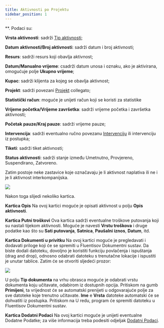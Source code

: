```yaml
---
title: Aktivnosti po Projektu
sidebar_position: 1
---
```


**. Podaci su:

**Vrsta aktivnosti**: sadrži [Tip aktivnosti](/docs/configurations/tables/project-management/activity-type/);

**Datum aktivnosti/Broj aktivnosti**: sadrži datum i broj aktivnosti;

**Resurs**: sadrži resurs koji obavlja aktivnost;

**Datum/Manualno vrijeme**: csadrži datum unosa i oznaku, ako je aktivirana, omogućuje polje **Ukupno vrijeme**;

**Kupac**: sadrži klijenta za kojeg se obavlja aktivnost;

**Projekt**: sadrži povezani [Projekt](/docs/project-management/projects/search-projects-intro/) collegato;

**Statistički račun**: moguće je unijeti račun koji se koristi za statistike

**Vrijeme početka/Vrijeme završetka**: sadrži vrijeme početka i završetka aktivnosti;

**Početak pauze/Kraj pauze**: sadrži vrijeme pauze;

**Intervencija**: sadrži eventualno ručno povezanu [Intervenciju](/docs/project-management/service-activities/search-intervention/) ili intervenciju iz postupka;

**Tiketi**: sadrži tiket aktivnosti;

**Status aktivnosti**: sadrži stanje između Umetnutno, Provjereno, Suspendirano, Zatvoreno.

Zatim postoje neke zastavice koje označavaju je li aktivnost naplativa ili ne i je li aktivnost interkompanijska.

![](/img/it-it/project-management/projects/declaration.png)

Nakon toga slijedi nekoliko kartica. 

**Kartica Opis**
Na ovoj kartici moguće je opisati aktivnost u polju **Opis aktivnosti**.

**Kartica Putni troškovi**
Ova kartica sadrži eventualne troškove putovanja koji su nastali tijekom aktivnosti. Moguće je navesti **Vrstu troškova** i druge podatke kao što su **Sati putovanja**, **Satnica**, **Paušalni iznos**, **Datum**, itd. 

**Kartica Dokumenti u privitku**
Na ovoj kartici moguće je pregledavati i dodavati priloge koji će se spremiti u Fluentisov Dokumentni sustav. Da biste dodali datoteku, dovoljno je koristiti funkciju povlačenja i ispuštanja (drag and drop), odnosno odabrati datoteku s trenutačne lokacije i ispustiti je unutar tablice. 
Zatim će se otvoriti sljedeći prozor:

![](/img/it-it/project-management/projects/doc.png)

U polju **Tip dokumenta** na vrhu obrasca moguće je odabrati vrstu dokumenta koju učitavate, odabirom iz dostupnih opcija. 
Pritiskom na gumb **Primijeni**, ta vrijednost će se automatski prenijeti u odgovarajuće polje za sve datoteke koje trenutno učitavate. **Ime** e **Vrsta** datoteke automatski će se dohvatiti iz postupka.
Pritiskom na U redu, program će spremiti datoteku u Fluentisov Dokumentni sustav. 

**Kartica Dodatni Podaci** 
Na ovoj kartici moguće je unijeti eventualne Dodatne Podatke; za više informacija treba podesiti odjeljak [Dodatni Podaci](/docs/configurations/utility/extra-data/extradata/search-extradata).
